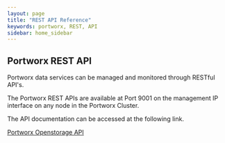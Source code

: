 ```yaml
---
layout: page
title: "REST API Reference"
keywords: portworx, REST, API
sidebar: home_sidebar
---
```


## Portworx REST API

Portworx data services can be managed and monitored through RESTful API's.

The Portworx REST APIs are available at Port 9001 on the management IP interface on any node in the Portworx Cluster.

The API documentation can be accessed at the following link. 

[Portworx Openstorage API](http://api.openstorage.org/openstorage/index.html)

